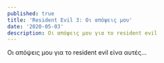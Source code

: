 ```yaml
---
published: true
title: 'Resident Evil 3: Οι απόψεις μου'
date: '2020-05-03'
description: Οι απόψεις μου για το resident evil
---
```

Οι απόψεις μου για το resident evil είνα αυτές...
